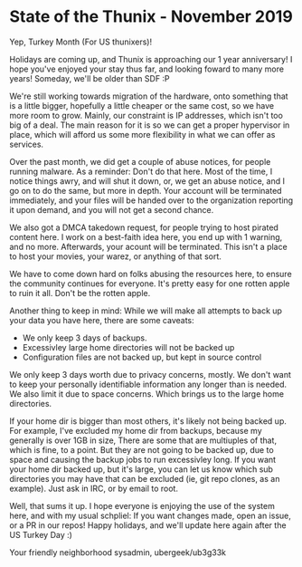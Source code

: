 # State of the Thunix - November 2019

Yep, Turkey Month (For US thunixers)!

Holidays are coming up, and Thunix is approaching our 1 year anniversary!  I hope you've enjoyed your stay thus far, and looking foward to many more years!  Someday, we'll be older than SDF :P

We're still working towards migration of the hardware, onto something that is a little bigger, hopefully a little cheaper or the same cost, so we have more room to grow.  Mainly, our constraint is IP addresses, which isn't too big of a deal.  The main reason for it is so we can get a proper hypervisor in place, which will afford us some more flexibility in what we can offer as services.

Over the past month, we did get a couple of abuse notices, for people running malware.  As a reminder:  Don't do that here.  Most of the time, I notice things awry, and will shut it down, or, we get an abuse notice, and I go on to do the same, but more in depth.  Your account will be terminated immediately, and your files will be handed over to the organization reporting it upon demand, and you will not get a second chance.

We also got a DMCA takedown request, for people trying to host pirated content here.  I work on a best-faith idea here, you end up with 1 warning, and no more.  Afterwards, your acount will be terminated.  This isn't a place to host your movies, your warez, or anything of that sort.

We have to come down hard on folks abusing the resources here, to ensure the community continues for everyone.  It's pretty easy for one rotten apple to ruin it all.  Don't be the rotten apple.

Another thing to keep in mind:  While we will make all attempts to back up your data you have here, there are some caveats:
* We only keep 3 days of backups.
* Excessivley large home directories will not be backed up
* Configuration files are not backed up, but kept in source control

We only keep 3 days worth due to privacy concerns, mostly.  We don't want to keep your personally identifiable information any longer than is needed.  We also limit it due to space concerns.  Which brings us to the large home directories.

If your home dir is bigger than most others, it's likely not being backed up.  For example, I've excluded my home dir from backups, because my generally is over 1GB in size,  There are some that are multiuples of that, which is fine, to a point.   But they are not going to be backed up, due to space and causing the backup jobs to run excessivley long.  If you want your home dir backed up, but it's large, you can let us know which sub directories you may have that can be excluded (ie, git repo clones, as an example).  Just ask in IRC, or by email to root.

Well, that sums it up.  I hope everyone is enjoying the use of the system here, and with my usual schpliel:  If you want changes made, open an issue, or a PR in our repos!  Happy holidays, and we'll update here again after the US Turkey Day :)


Your friendly neighborhood sysadmin,
ubergeek/ub3g33k
